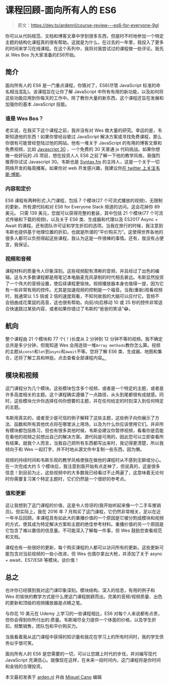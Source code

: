 # 课程回顾-面向所有人的 ES6

> 原文：<https://dev.to/ardennl/course-review---es6-for-everyone-9gl>

你可以从代码规范、文档和博客文章中学到很多东西，但是时不时地参加一个特定主题的结构化课程真的很有帮助。这就是为什么，在过去的一年里，我投入了更多的时间来学习在线课程。在这个系列中，我将对我尝试过的课程做一些评论。我先从 Wes Bos 为大家准备的*ES6*开始。

## 简介

面向所有人的 ES6 是一门重点课程，你猜对了，ES6(尽管 JavaScript 标准的命名相当混乱)。该课程旨在让你了解 JavaScript 中所有有用的新功能，以及如何将这些功能应用到你每天的工作中。除了教你大量的新东西，这个课程还旨在发展和加强你的基本 JavaScript 技能。

### 谁是 Wes Bos？

老实说，在我买下这个课程之前，我并没有对 Wes 做大量的研究。幸运的是，韦斯知道他的东西！如果你曾经谷歌过 JavaScript 解决方案或寻找免费课程，那么你很有可能曾经登陆过他的网站。他有一堆关于 JavaScript 的有用的博客文章和免费视频，比如 [Javascript 30](https://javascript30.com/) ，一个免费的 30 天普通 js 代码挑战。如果你想做一些好玩的 JS 项目，想在投资人人 ES6 之前了解一下他的教学风格，我强烈推荐你试试 Javascript 30。韦斯也是 [Syntax.fm](https://syntax.fm/) 的主持人，这是一个关于一切网络开发的每周播客。如果你对 web 开发感兴趣，我建议你[在 twitter 上关注韦斯·博斯](https://twitter.com/wesbos)。

### 内容和定价

ES6 课程有两种形式:入门课程，包括 7 个模块(27 个可流式播放的视频)，无限制的更新，所有源代码和对 ES6 for Everyone Slack 频道的访问。这会花掉你 89 美元。
只需 139 美元，您就可以获得完整的套装，其中包括 21 个模块(77 个可流式传输和下载的视频)，以及关于 ES6 类、生成器和代理以及 ES2017 Async + Await 的课程。还有团队许可证和学生折扣的选项。当我在旅行的时候，我注意到韦斯也提供基于地理位置的折扣，也就是所谓的“平价购买力”。这使得世界各地的很多人都可以负担得起这些课程，我认为这是一件很棒的事情。还有，我没有占便宜，我保证。

### 视频和音频

课程材料的质量令人印象深刻。这些视频配有清晰的音频，并且经过了出色的编辑。这与大多数课程都是用笔记本电脑麦克风录制的时代相去甚远。韦斯显然投资了一个伟大的音频设置，使后续课程更愉快。视频播放器本身也值得一提，因为它有一些非常有用的控件。尤其是加速视频的控制是一个福音。当我(重新)观看视频时，我通常以 1.5 倍或 2 倍的速度观看，不知何故我的大脑可以应付它。音频不会扭曲成花栗鼠的高音，这也很有帮助。向前/向后移动 10 或 25 秒的控件非常适合快速跳过某些内容，或者如果你错过了韦斯的“爸爸的笑话”😂。

## 航向

整个课程由 21 个模块和 77 个(！)长度从 2 分钟到 12 分钟不等的视频。我不确定总共是多少分钟，但我知道 Wes 会用连锁一堆`Array methods`教你怎么算。视频的主题从`const`和`let`到`async`和`await`不等。您将了解 ES6 类、生成器、地图和集合，还将了解工具和林挺。点击查看全部课程内容[。](https://es6.io/)

## 模块和视频

这门课程分为几个模块。这些模块包含多个视频，或者是一个特定的主题，或者是许多高度相关的主题。这个课程确实遵循了一点路径，从头到尾都很有成就感。同时，这些模块允许你选择任何你想要的主题，并在任何给定的时刻深入到任何特定的主题。

韦斯用真实的，或者至少是可信的例子解释了这些主题，这些例子向你展示了方法、函数和所有其他优点将在哪里派上用场，以及为什么你应该使用它们。并非所有模块都包括练习，但也有很多其他时候，韦斯会建议你暂停视频，看看你是否能在看他的视频之前想出自己的解决方案。源代码是可用的，因此您可以立即查看所有结果。就我个人而言，当我自己把所有东西都写出来时，我记得更清楚，所以我倾向于和 Wes 一起打字，并不时地从源文件中复制一些东西，因为懒。

视频的持续时间和韦斯乐观的教学风格使我在做他的课程时从不感到无聊或分心。在一次完成大约 5 个模块后，我注意到我开始有点走神了，但说真的，这是很多信息！到目前为止，这些视频中的大多数我已经看过不止两遍了，这意味着无论何时你需要复习某个特定主题时，它们仍然是一个很好的参考点。

### 值和更新

这让我想到了这门课程的价值，这是令人惊讶的(我开始听起来像一个二手车推销员)。但实际上，我在 2016 年 7 月购买了这门课程，它仍然非常相关，足以在近一年半后回顾。本课程具有如此大的重播价值的一个原因是它被分割成模块和视频的方式，使其成为特定解决方案和主题的绝佳参考材料。重播价值的另一个原因是它包含了难以置信的信息量。不可能深入了解每一件事，但 Wes 鼓励您查看规范和文档。

课程也有一些很好的更新，每个购买课程的人都可以访问所有的更新。这些更新可能包含对当前视频的一些小改进，但 Wes 也偶尔拿出大枪，并添加了关于 async + await、ES7/ES8 等模块。谈价值！

## 总之

也许你已经猜到我对这门课印象深刻。模块结构，深入的信息，有用的例子和 Wes 的愉快的教学方式是什么使这门课程脱颖而出。完美的音频/视频质量、出色的更新和顶级的视频播放器是点睛之笔。

与你花 10 美元在 Udemy 上学习的一些课程相比，ES6 对每个人来说都有点贵，但你会得到你所付出的:质量。韦斯竭尽全力提供一个体面的价格，以及学生折扣，频繁销售，团队包和平价购买力。

当我看着我从这门课程中获得的知识量和我花在学习上的所有时间时，我的学生债务似乎很可笑。

面向所有人的 ES6 是您需要的一切，可以让您跟上时代的步伐，并对编写现代 JavaScript 充满信心。就像现在这样，在未来一段时间内，这门课程将是你时间和金钱的合理投资。

本文最初发表于 [arden.nl](https://www.arden.nl) 并由 [Miquel Cano](https://www.linkedin.com/in/miquel1/) 编辑